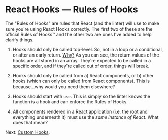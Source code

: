 # React Hooks — Rules of Hooks

The "Rules of Hooks" are rules that React (and the linter) will use to make sure you're using React Hooks correctly. The first two of these are the official Rules of Hooks™ and the other two are ones I've added to help clarify things.

1. Hooks should only be called top-level. So, not in a loop or a conditional, or after an early return. [Why?](./examples/012-01.jsx) As you can see, the return values of the hooks are all stored in an array. They're expected to be called in a specific order, and if they're called out of order, things will break.

2. Hooks should only be called from a) React components, or b) other hooks (which can only be called from React components). This is because...why would you need them elsewhere?

3. Hooks should start with `use`. This is simply so the linter knows the function is a hook and can enforce the Rules of Hooks.

4. All components rendered in a React application (i.e. the root and everything underneath it) must use the *same instance of React*. What does that mean?

Next: [Custom Hooks](./013-custom-hooks.md).
